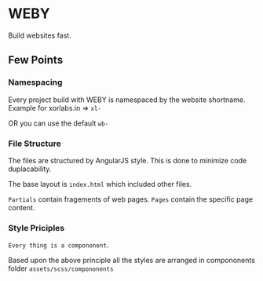 # WEBY

Build websites fast.


## Few Points


### Namespacing

Every project build with WEBY is namespaced by the website shortname.
Example for xorlabs.in => `xl-`

OR you can use the default `wb-`


### File Structure

The files are structured by AngularJS style. This is done to minimize code duplacability.

The base layout is `index.html` which included other files.

`Partials` contain fragements of web pages.
`Pages` contain the specific page content.


### Style Priciples

`Every thing is a compononent`.

Based upon the above principle all the styles are arranged in compononents folder `assets/scss/compononents`


